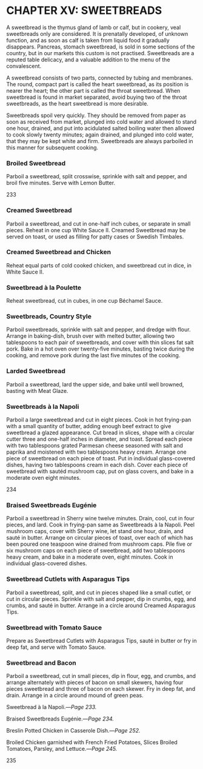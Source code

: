 # CHAPTER XV: SWEETBREADS

A sweetbread is the thymus gland of lamb or calf, but in cookery, veal sweetbreads only are considered. It is prenatally developed, of unknown function, and as soon as calf is taken from liquid food it gradually disappears. Pancreas, stomach sweetbread, is sold in some sections of the country, but in our markets this custom is not practised. Sweetbreads are a reputed table delicacy, and a valuable addition to the menu of the convalescent.

A sweetbread consists of two parts, connected by tubing and membranes. The round, compact part is called the heart sweetbread, as its position is nearer the heart; the other part is called the throat sweetbread. When sweetbread is found in market separated, avoid buying two of the throat sweetbreads, as the heart sweetbread is more desirable.

Sweetbreads spoil very quickly. They should be removed from paper as soon as received from market, plunged into cold water and allowed to stand one hour, drained, and put into acidulated salted boiling water then allowed to cook slowly twenty minutes; again drained, and plunged into cold water, that they may be kept white and firm. Sweetbreads are always parboiled in this manner for subsequent cooking.

### Broiled Sweetbread

Parboil a sweetbread, split crosswise, sprinkle with salt and pepper, and broil five minutes. Serve with Lemon Butter.

233

### Creamed Sweetbread

Parboil a sweetbread, and cut in one-half inch cubes, or separate in small pieces. Reheat in one cup White Sauce II. Creamed Sweetbread may be served on toast, or used as filling for patty cases or Swedish Timbales.

### Creamed Sweetbread and Chicken

Reheat equal parts of cold cooked chicken, and sweetbread cut in dice, in White Sauce II.

### Sweetbread à la Poulette

Reheat sweetbread, cut in cubes, in one cup Béchamel Sauce.

### Sweetbreads, Country Style

Parboil sweetbreads, sprinkle with salt and pepper, and dredge with flour. Arrange in baking-dish, brush over with melted butter, allowing two tablespoons to each pair of sweetbreads, and cover with thin slices fat salt pork. Bake in a hot oven over twenty-five minutes, basting twice during the cooking, and remove pork during the last five minutes of the cooking.

### Larded Sweetbread

Parboil a sweetbread, lard the upper side, and bake until well browned, basting with Meat Glaze.

### Sweetbreads à la Napoli

Parboil a large sweetbread and cut in eight pieces. Cook in hot frying-pan with a small quantity of butter, adding enough beef extract to give sweetbread a glazed appearance. Cut bread in slices, shape with a circular cutter three and one-half inches in diameter, and toast. Spread each piece with two tablespoons grated Parmesan cheese seasoned with salt and paprika and moistened with two tablespoons heavy cream. Arrange one piece of sweetbread on each piece of toast. Put in individual glass-covered dishes, having two tablespoons cream in each dish. Cover each piece of sweetbread with sautéd mushroom cap, put on glass covers, and bake in a moderate oven eight minutes.

234

### Braised Sweetbreads Eugénie

Parboil a sweetbread in Sherry wine twelve minutes. Drain, cool, cut in four pieces, and lard. Cook in frying-pan same as Sweetbreads à la Napoli. Peel mushroom caps, cover with Sherry wine, let stand one hour, drain, and sauté in butter. Arrange on circular pieces of toast, over each of which has been poured one teaspoon wine drained from mushroom caps. Pile five or six mushroom caps on each piece of sweetbread, add two tablespoons heavy cream, and bake in a moderate oven, eight minutes. Cook in individual glass-covered dishes.

### Sweetbread Cutlets with Asparagus Tips

Parboil a sweetbread, split, and cut in pieces shaped like a small cutlet, or cut in circular pieces. Sprinkle with salt and pepper, dip in crumbs, egg, and crumbs, and sauté in butter. Arrange in a circle around Creamed Asparagus Tips.

### Sweetbread with Tomato Sauce

Prepare as Sweetbread Cutlets with Asparagus Tips, sauté in butter or fry in deep fat, and serve with Tomato Sauce.

### Sweetbread and Bacon

Parboil a sweetbread, cut in small pieces, dip in flour, egg, and crumbs, and arrange alternately with pieces of bacon on small skewers, having four pieces sweetbread and three of bacon on each skewer. Fry in deep fat, and drain. Arrange in a circle around mound of green peas.

Sweetbread à la Napoli.—_Page 233._

Braised Sweetbreads Eugénie.—_Page 234._

Breslin Potted Chicken in Casserole Dish.—_Page 252._

Broiled Chicken garnished with French Fried Potatoes, Slices Broiled Tomatoes, Parsley, and Lettuce.—_Page 245._

235